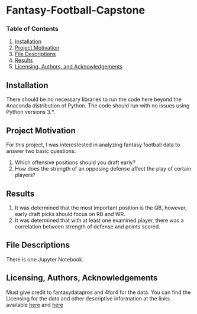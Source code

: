 # Fantasy-Football-Capstone

### Table of Contents

1. [Installation](#installation)
2. [Project Motivation](#motivation)
3. [File Descriptions](#files)
4. [Results](#results)
5. [Licensing, Authors, and Acknowledgements](#licensing)

## Installation <a name="installation"></a>

There should be no necessary libraries to run the code here beyond the Anaconda distribution of Python.  The code should run with no issues using Python versions 3.*.

## Project Motivation<a name="motivation"></a>

For this project, I was interestested in analyzing fantasy football data to answer two basic questions:

1. Which offensive positions should you draft early?
2. How does the strength of an opposing defense affect the play of certain players?

## Results

1. It was determined that the most important position is the QB, however, early draft picks should focus on RB and WR.
2. It was determined that with at least one examined player, there was a correlation between strength of defense and points scored.

## File Descriptions <a name="files"></a>

There is one Jupyter Notebook.

## Licensing, Authors, Acknowledgements<a name="licensing"></a>

Must give credit to fantasydatapros and 4for4 for the data.  You can find the Licensing for the data and other descriptive information at the links available [here](https://github.com/fantasydatapros/data) and [here](https://www.4for4.com/teams/schedule/2019/grid)
